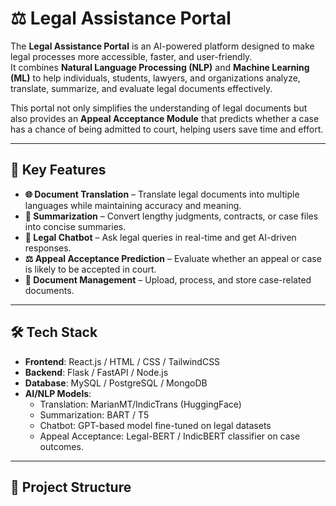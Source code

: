 # ⚖️ Legal Assistance Portal  

The **Legal Assistance Portal** is an AI-powered platform designed to make legal processes more accessible, faster, and user-friendly.  
It combines **Natural Language Processing (NLP)** and **Machine Learning (ML)** to help individuals, students, lawyers, and organizations analyze, translate, summarize, and evaluate legal documents effectively.  

This portal not only simplifies the understanding of legal documents but also provides an **Appeal Acceptance Module** that predicts whether a case has a chance of being admitted to court, helping users save time and effort.  

---

## 🚀 Key Features  

- **🌐 Document Translation** – Translate legal documents into multiple languages while maintaining accuracy and meaning.  
- **📝 Summarization** – Convert lengthy judgments, contracts, or case files into concise summaries.  
- **🤖 Legal Chatbot** – Ask legal queries in real-time and get AI-driven responses.  
- **⚖️ Appeal Acceptance Prediction** – Evaluate whether an appeal or case is likely to be accepted in court.  
- **📂 Document Management** – Upload, process, and store case-related documents.  

---

## 🛠️ Tech Stack  

- **Frontend**: React.js / HTML / CSS / TailwindCSS  
- **Backend**: Flask / FastAPI / Node.js  
- **Database**: MySQL / PostgreSQL / MongoDB  
- **AI/NLP Models**:  
  - Translation: MarianMT/IndicTrans (HuggingFace)  
  - Summarization: BART / T5  
  - Chatbot: GPT-based model fine-tuned on legal datasets  
  - Appeal Acceptance: Legal-BERT / IndicBERT classifier on case outcomes.

---

## 📂 Project Structure  

